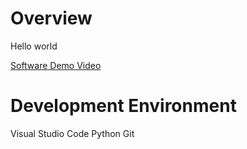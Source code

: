 # Overview

Hello world

[Software Demo Video](https://youtu.be/C7fQWg4EGQQ)

# Development Environment

Visual Studio Code
Python
Git

